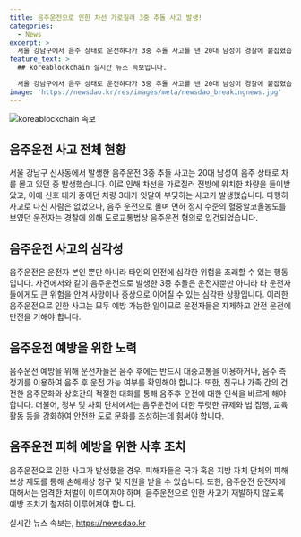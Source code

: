 ```yaml
---
title: 음주운전으로 인한 차선 가로질러 3중 추돌 사고 발생!
categories:
  - News
excerpt: >
  서울 강남구에서 음주 상태로 운전하다가 3중 추돌 사고를 낸 20대 남성이 경찰에 붙잡혔습니다. 사고는 왕복 6차선 도로에서 발생했는데, 운전자가 차선을 가로질러 전방 차량을 들이받은 후에 신호를 기다리던 차량 3대가 잇달아 사고를 당했습니다. 다행히 다친 사람은 없었지만, 운전자의 혈중 알코올농도는 면허 정지 수준이었고 음주운전 혐의로 입건되었습니다.
feature_text: >
  ## koreablockchain 실시간 뉴스 속보입니다.

  서울 강남구에서 음주 상태로 운전하다가 3중 추돌 사고를 낸 20대 남성이 경찰에 붙잡혔습니다. 사고는 왕복 6차선 도로에서 발생했는데, 운전자가 차선을 가로질러 전방 차량을 들이받은 후에 신호를 기다리던 차량 3대가 잇달아 사고를 당했습니다. 다행히 다친 사람은 없었지만, 운전자의 혈중 알코올농도는 면허 정지 수준이었고 음주운전 혐의로 입건되었습니다.
image: 'https://newsdao.kr/res/images/meta/newsdao_breakingnews.jpg'
---
```


<p><img src="https://newsdao.kr/res/images/meta/newsdao_breakingnews.jpg" alt="koreablockchain 속보" /></p>

<h2 data-ke-size="size26">음주운전 사고 전체 현황</h2>

<p data-ke-size="size16">서울 강남구 신사동에서 발생한 음주운전 3중 추돌 사고는 20대 남성이 음주 상태로 차를 몰고 있던 중 발생했습니다. 이로 인해 차선을 가로질러 전방에 위치한 차량을 들이받았고, 이에 신호 대기 중이던 차량 3대가 잇달아 부딪히는 사고가 발생했습니다. 다행히 사고로 다친 사람은 없었으나, 음주 운전으로 몰며 면허 정지 수준의 혈중알코올농도를 보였던 운전자는 경찰에 의해 도로교통법상 음주운전 혐의로 입건되었습니다.</p>

<h2 data-ke-size="size26">음주운전 사고의 심각성</h2>

<p data-ke-size="size16">음주운전은 운전자 본인 뿐만 아니라 타인의 안전에 심각한 위험을 초래할 수 있는 행동입니다. 사건에서와 같이 음주운전으로 발생한 3중 추돌은 운전자뿐만 아니라 타 운전자들에게도 큰 위험을 안겨 사망이나 중상으로 이어질 수 있는 심각한 상황입니다. 이러한 음주운전으로 인한 사고는 모두 예방 가능한 일이므로 운전자들은 자제하고 안전 운전에 만전을 기해야 합니다.</p>

<h2 data-ke-size="size26">음주운전 예방을 위한 노력</h2>

<p data-ke-size="size16">음주운전 예방을 위해 운전자들은 음주 후에는 반드시 대중교통을 이용하거나, 음주 측정기를 이용하여 음주 후 운전 가능 여부를 확인해야 합니다. 또한, 친구나 가족 간의 건전한 음주문화와 상호간의 적절한 대화를 통해 음주후 운전에 대한 인식을 바르게 해야 합니다. 더불어, 정부 및 사회 단체에서는 음주운전에 대한 뚜렷한 규제와 법 집행, 교육활동 등을 강화하여 안전한 도로 문화를 조성하는데 힘써야 합니다.</p>

<h2 data-ke-size="size26">음주운전 피해 예방을 위한 사후 조치</h2>

<p data-ke-size="size16">음주운전으로 인한 사고가 발생했을 경우, 피해자들은 국가 혹은 지방 자치 단체의 피해보상 제도를 통해 손해배상 청구 및 지원을 받을 수 있습니다. 또한, 음주운전 운전자에 대해서는 엄격한 처벌이 이루어져야 하며, 음주운전으로 인한 사고가 재발하지 않도록 예방 조치가 철저히 이루어져야 합니다.</p>
실시간 뉴스 속보는, <a href="https://newsdao.kr" rel="dofollow">https://newsdao.kr</a>


